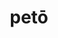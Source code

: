 ---
title: petō
meaning: to look for/ head for
ch: 5
pos: verb
secondppstem: pet
infend: ere
infhyph: -ere
conjugation: third
derivative: petition, appetite
---